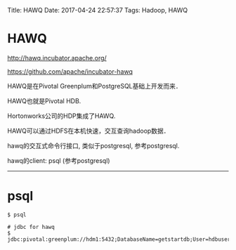 Title: HAWQ
Date: 2017-04-24 22:57:37
Tags: Hadoop, HAWQ




# HAWQ

<http://hawq.incubator.apache.org/>

<https://github.com/apache/incubator-hawq>

HAWQ是在Pivotal Greenplum和PostgreSQL基础上开发而来．

HAWQ也就是Pivotal HDB.

Hortonworks公司的HDP集成了HAWQ.

HAWQ可以通过HDFS在本机快速，交互查询hadoop数据．

hawq的交互式命令行接口, 类似于postgresql, 参考postgresql.

hawq的client: psql (参考postgresql)

***

# psql

    $ psql

    # jdbc for hawq
    $ jdbc:pivotal:greenplum://hdm1:5432;DatabaseName=getstartdb;User=hdbuser;Password=hdbpass
